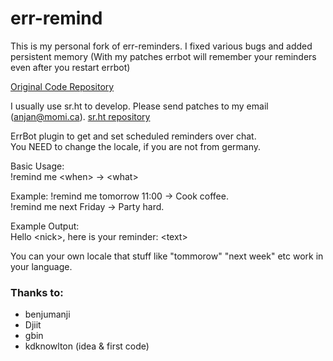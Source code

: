 err-remind
=============

This is my personal fork of err-reminders. I fixed various bugs and added persistent memory
(With my patches errbot will remember your reminders even after you restart errbot)

[Original Code Repository](https://github.com/kdknowlton/err-reminders.git)

I usually use sr.ht to develop. Please send patches to my email (anjan@momi.ca).
[sr.ht repository](https://git.sr.ht/~anjan/err-remind)

ErrBot plugin to get and set scheduled reminders over chat.  
You NEED to change the locale, if you are not from germany.  

Basic Usage:  
!remind me \<when\> -> \<what\>  

Example:
!remind me tomorrow 11:00 -> Cook coffee.  
!remind me next Friday -> Party hard.

Example Output:  
Hello \<nick\>, here is your reminder: \<text\>

You can your own locale that stuff like "tommorow" "next week" etc work in your language.  

### Thanks to:  

* benjumanji
* Djiit 
* gbin
* kdknowlton (idea & first code)
